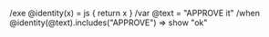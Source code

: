 /exe @identity(x) = js { return x }
/var @text = "APPROVE it"
/when @identity(@text).includes("APPROVE") => show "ok"

